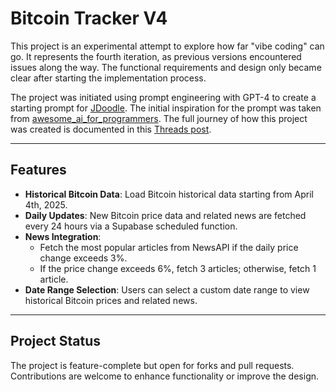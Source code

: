 # Bitcoin Tracker V4

This project is an experimental attempt to explore how far "vibe coding" can go. It represents the fourth iteration, as previous versions encountered issues along the way. The functional requirements and design only became clear after starting the implementation process.

The project was initiated using prompt engineering with GPT-4 to create a starting prompt for [JDoodle](https://www.jdoodle.ai/p/533a2394-f366-418d-a6f6-ac746ad2c051). The initial inspiration for the prompt was taken from [awesome_ai_for_programmers](https://github.com/Duzij/awesome_ai_for_programmers). The full journey of how this project was created is documented in this [Threads post](https://www.threads.net/@max_duz/post/DH0cRQLOM4j?xmt=AQGzkjjD4IC4qU4wiEvn7UcYoE6N_frlB3ijMW0m1LGCsg).

---

## Features

- **Historical Bitcoin Data**: Load Bitcoin historical data starting from April 4th, 2025.
- **Daily Updates**: New Bitcoin price data and related news are fetched every 24 hours via a Supabase scheduled function.
- **News Integration**:
  - Fetch the most popular articles from NewsAPI if the daily price change exceeds 3%.
  - If the price change exceeds 6%, fetch 3 articles; otherwise, fetch 1 article.
- **Date Range Selection**: Users can select a custom date range to view historical Bitcoin prices and related news.

---

## Project Status

The project is feature-complete but open for forks and pull requests. Contributions are welcome to enhance functionality or improve the design.

